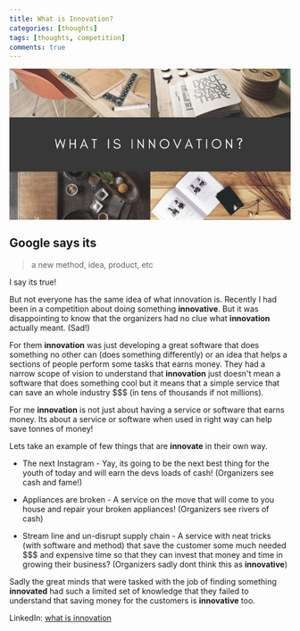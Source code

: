 ```yaml
---
title: What is Innovation?
categories: [thoughts]
tags: [thoughts, competition]
comments: true
---
```

<div>
	<img align="middle" src="/img/what_is_innovation.png" >
</div>


Google says its
------------
> a new method, idea, product, etc

I say its true!

But not everyone has the same idea of what innovation is. Recently I had been in a competition about doing something **innovative**. But it was disappointing to know that the organizers had no clue what **innovation** actually meant. (Sad!)

For them **innovation** was just developing a great software that does something no other can (does something differently) or an idea that helps a sections of people perform some tasks that earns money. They had a narrow scope of vision to understand that **innovation** just doesn't mean a software that does something cool but it means that a simple service that can save an whole industry $$$ (in tens of thousands if not millions).

For me **innovation** is not just about having a service or software that earns money. Its about a service or software when used in right way can help save tonnes of money!

Lets take an example of few things that are **innovate** in their own way.

* The next Instagram - Yay, its going to be the next best thing for the youth of today and will earn the devs loads of cash! (Organizers see cash and fame!)

* Appliances are broken - A service on the move that will come to you house and repair your broken appliances! (Organizers see rivers of cash)

* Stream line and un-disrupt supply chain - A service with neat tricks (with software and method) that save the customer some much needed $$$ and expensive time so that they can invest that money and time in growing their business? (Organizers sadly dont think this as **innovative**)

Sadly the great minds that were tasked with the job of finding something **innovated** had such a limited set of knowledge that they failed to understand that saving money for the customers is **innovative** too.

LinkedIn: [what is innovation](https://www.linkedin.com/pulse/what-innovation-presley-dias)
